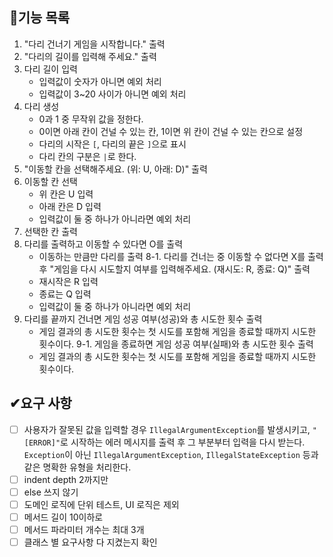 ## 🧾기능 목록
1. "다리 건너기 게임을 시작합니다." 출력
2. "다리의 길이를 입력해 주세요." 출력
3. 다리 길이 입력
    - 입력값이 숫자가 아니면 예외 처리
    - 입력값이 3~20 사이가 아니면 예외 처리
4. 다리 생성
    - 0과 1 중 무작위 값을 정한다.
    - 0이면 아래 칸이 건널 수 있는 칸, 1이면 위 칸이 건널 수 있는 칸으로 설정
    - 다리의 시작은 ```[```, 다리의 끝은 ```]```으로 표시
    - 다리 칸의 구분은 ```|```로 한다.
5. "이동할 칸을 선택해주세요. (위: U, 아래: D)" 출력
6. 이동할 칸 선택
    - 위 칸은 U 입력
    - 아래 칸은 D 입력
    - 입력값이 둘 중 하나가 아니라면 예외 처리
7. 선택한 칸 출력
8. 다리를 출력하고 이동할 수 있다면 O를 출력
    - 이동하는 만큼만 다리를 출력
8-1. 다리를 건너는 중 이동할 수 없다면 X를 출력 후 "게임을 다시 시도할지 여부를 입력해주세요. (재시도: R, 종료: Q)" 출력
    - 재시작은 R 입력
    - 종료는 Q 입력
    - 입력값이 둘 중 하나가 아니라면 예외 처리
9. 다리를 끝까지 건너면 게임 성공 여부(성공)와 총 시도한 횟수 출력
    - 게임 결과의 총 시도한 횟수는 첫 시도를 포함해 게임을 종료할 때까지 시도한 횟수이다.
9-1. 게임을 종료하면 게임 성공 여부(실패)와 총 시도한 횟수 출력
    - 게임 결과의 총 시도한 횟수는 첫 시도를 포함해 게임을 종료할 때까지 시도한 횟수이다.

## ✔요구 사항
- [ ] 사용자가 잘못된 값을 입력할 경우 ```IllegalArgumentException```를 발생시키고, ```"[ERROR]"```로 시작하는 에러 메시지를 출력 후 그 부분부터 입력을 다시 받는다.
      ```Exception```이 아닌 ```IllegalArgumentException```, ```IllegalStateException``` 등과 같은 명확한 유형을 처리한다.
- [ ] indent depth 2까지만
- [ ] else 쓰지 않기
- [ ] 도메인 로직에 단위 테스트, UI 로직은 제외
- [ ] 메서드 길이 10이하로
- [ ] 메서드 파라미터 개수는 최대 3개
- [ ] 클래스 별 요구사항 다 지켰는지 확인
